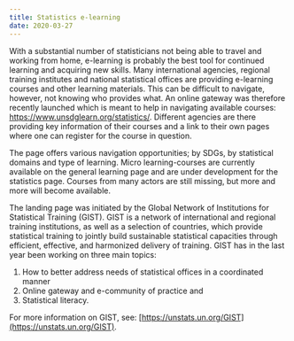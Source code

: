 ```yaml
---
title: Statistics e-learning
date: 2020-03-27
---
```


With a substantial number of statisticians not being able to travel and working
from home, e-learning is probably the best tool for continued learning and
acquiring new skills. Many international agencies, regional training institutes
and national statistical offices are providing e-learning courses and other
learning materials. This can be difficult to navigate, however, not knowing who
provides what. An online gateway was therefore recently launched which is meant
to help in navigating available courses: https://www.unsdglearn.org/statistics/.
Different agencies are there providing key information of their courses and a
link to their own pages where one can register for the course in question.

The page offers various navigation opportunities; by SDGs, by statistical
domains and type of learning. Micro learning-courses are currently available on
the general learning page and are under development for the statistics page.
Courses from many actors are still missing, but more and more will become
available.

The landing page was initiated by the Global Network of Institutions for
Statistical Training (GIST). GIST is a network of international and regional
training institutions, as well as a selection of countries, which provide
statistical training to jointly build sustainable statistical capacities through
efficient, effective, and harmonized delivery of training. GIST has in the last
year been working on three main topics:

1. How to better address needs of statistical offices in a coordinated manner
2. Online gateway and e-community of practice and
3. Statistical literacy.

For more information on GIST, see:
[https://unstats.un.org/GIST](https://unstats.un.org/GIST).
